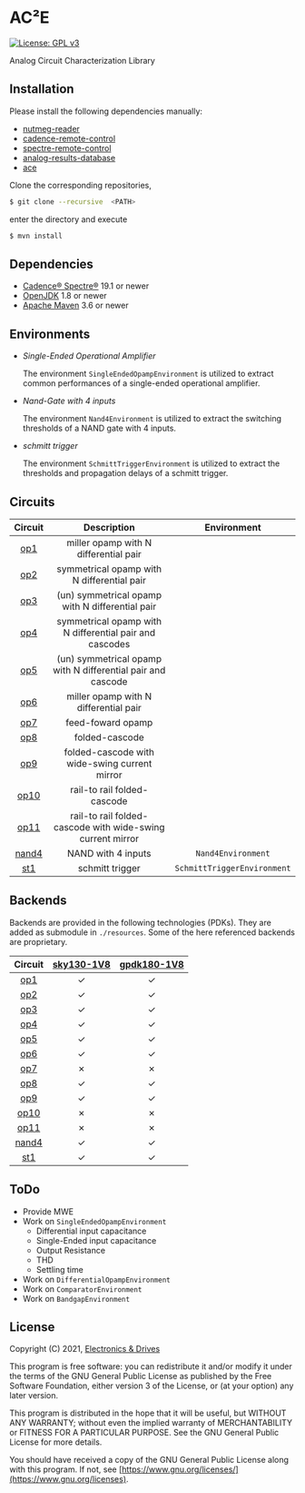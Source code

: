 # AC²E
[![License: GPL v3](https://img.shields.io/badge/License-GPLv3-blue.svg)](https://www.gnu.org/licenses/gpl-3.0) 

Analog Circuit Characterization Library

## Installation

Please install the following dependencies manually:

- [nutmeg-reader](https://github.com/electronics-and-drives/nutmeg-reader) 
- [cadence-remote-control](https://github.com/electronics-and-drives/cadence-remote-control) 
- [spectre-remote-control](https://github.com/electronics-and-drives/spectre-remote-control) 
- [analog-results-database](https://github.com/electronics-and-drives/analog-results-database) 
- [ace](https://github.com/matthschw/ace) 

Clone the corresponding repositories, 
```bash
$ git clone --recursive  <PATH>
```
enter the directory and execute
```bash
$ mvn install
```

## Dependencies

- [Cadence® Spectre®](https://www.cadence.com/ko_KR/home/tools/custom-ic-analog-rf-design/circuit-simulation/spectre-simulation-platform.html) 19.1 or newer
- [OpenJDK](https://openjdk.java.net/) 1.8 or newer 
- [Apache Maven](https://maven.apache.org/) 3.6 or newer

## Environments

- *Single-Ended Operational Amplifier*

  The environment `SingleEndedOpampEnvironment` is utilized to extract
  common performances of a single-ended operational amplifier.

- *Nand-Gate with 4 inputs*

  The environment `Nand4Environment` is utilized to extract
  the switching thresholds of a NAND gate with 4 inputs.

- *schmitt trigger*

  The environment `SchmittTriggerEnvironment` is utilized to extract
  the thresholds and propagation delays of a schmitt trigger.

## Circuits

| Circuit                                                                           | Description                                                 | Environment                       |
| :-------------------------------------------------------------------------------: | :---------------------------------------------------------: | :-------------------------------: |
|  [op1](https://raw.githubusercontent.com/matthschw/ace/main/figures/op1.png)      | miller opamp with N differential pair                       |
|  [op2](https://raw.githubusercontent.com/matthschw/ace/main/figures/op2.png)      | symmetrical opamp with N differential pair                  |
|  [op3](https://raw.githubusercontent.com/matthschw/ace/main/figures/op3.png)      | (un) symmetrical opamp with N differential pair             |
|  [op4](https://raw.githubusercontent.com/matthschw/ace/main/figures/op4.png)      | symmetrical opamp with N differential pair and cascodes     |
|  [op5](https://raw.githubusercontent.com/matthschw/ace/main/figures/op5.png)      | (un) symmetrical opamp with N differential pair and cascode |
|  [op6](https://raw.githubusercontent.com/matthschw/ace/main/figures/op6.png)      | miller opamp with N differential pair                       |
|  [op7](https://raw.githubusercontent.com/matthschw/ace/main/figures/op7.png)      | feed-foward opamp                                           |
|  [op8](https://raw.githubusercontent.com/matthschw/ace/main/figures/op8.png)      | folded-cascode                                              |
|  [op9](https://raw.githubusercontent.com/matthschw/ace/main/figures/op9.png)      | folded-cascode with wide-swing current mirror               |
|  [op10](https://raw.githubusercontent.com/matthschw/ace/main/figures/op10.png)    | rail-to rail folded-cascode                                 |
|  [op11](https://raw.githubusercontent.com/matthschw/ace/main/figures/op11.png)    | rail-to rail folded-cascode with wide-swing current mirror  |
|  [nand4](https://raw.githubusercontent.com/matthschw/ace/main/figures/nand4.png)  | NAND with 4 inputs                                          | `Nand4Environment`                |
|  [st1](https://raw.githubusercontent.com/matthschw/ace/main/figures/st1.png)      | schmitt trigger                                             | `SchmittTriggerEnvironment`       |

## Backends

Backends are provided in the following technologies (PDKs).
They are added as submodule in `./resources`.
Some of the here referenced backends are proprietary.


| Circuit                                                                           | [sky130-1V8](https://github.com/matthschw/ace-sky130-1V8)  | [gpdk180-1V8](https://github.com/matthschw/ace-sky130-1V8)  |
| :-------------------------------------------------------------------------------: | :--------------------------------------------------------: | :---------------------------------------------------------: |
|  [op1](https://raw.githubusercontent.com/matthschw/ace/main/figures/op1.png)      | &#10003;                                                   | &#10003;                                                    |
|  [op2](https://raw.githubusercontent.com/matthschw/ace/main/figures/op2.png)      | &#10003;                                                   | &#10003;                                                    |
|  [op3](https://raw.githubusercontent.com/matthschw/ace/main/figures/op3.png)      | &#10003;                                                   | &#10003;                                                    |
|  [op4](https://raw.githubusercontent.com/matthschw/ace/main/figures/op4.png)      | &#10003;                                                   | &#10003;                                                    |
|  [op5](https://raw.githubusercontent.com/matthschw/ace/main/figures/op5.png)      | &#10003;                                                   | &#10003;                                                    |
|  [op6](https://raw.githubusercontent.com/matthschw/ace/main/figures/op6.png)      | &#10003;                                                   | &#10003;                                                    |
|  [op7](https://raw.githubusercontent.com/matthschw/ace/main/figures/op7.png)      | &#10007;                                                   | &#10007;                                                    |
|  [op8](https://raw.githubusercontent.com/matthschw/ace/main/figures/op8.png)      | &#10003;                                                   | &#10003;                                                    |
|  [op9](https://raw.githubusercontent.com/matthschw/ace/main/figures/op9.png)      | &#10003;                                                   | &#10003;                                                    |
|  [op10](https://raw.githubusercontent.com/matthschw/ace/main/figures/op10.png)    | &#10007;                                                   | &#10007;                                                    |
|  [op11](https://raw.githubusercontent.com/matthschw/ace/main/figures/op11.png)    | &#10007;                                                   | &#10007;                                                    |
|  [nand4](https://raw.githubusercontent.com/matthschw/ace/main/figures/nand4.png)  | &#10003;                                                   | &#10003;                                                    |
|  [st1](https://raw.githubusercontent.com/matthschw/ace/main/figures/st1.png)      | &#10003;                                                   | &#10003;                                                    |

## ToDo

- Provide MWE
- Work on `SingleEndedOpampEnvironment`
  - Differential input capacitance
  - Single-Ended input capacitance 
  - Output Resistance
  - THD
  - Settling time
- Work on `DifferentialOpampEnvironment`  
- Work on `ComparatorEnvironment`  
- Work on `BandgapEnvironment`  
## License

Copyright (C) 2021, [Electronics & Drives](https://www.electronics-and-drives.de/)

This program is free software: you can redistribute it and/or modify
it under the terms of the GNU General Public License as published by
the Free Software Foundation, either version 3 of the License, or
(at your option) any later version.

This program is distributed in the hope that it will be useful,
but WITHOUT ANY WARRANTY; without even the implied warranty of
MERCHANTABILITY or FITNESS FOR A PARTICULAR PURPOSE.  See the
GNU General Public License for more details.

You should have received a copy of the GNU General Public License
along with this program. If not, see 
[https://www.gnu.org/licenses/](https://www.gnu.org/licenses).